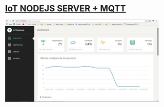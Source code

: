 # [IoT NODEJS SERVER + MQTT](https://cristijora.github.io/vue-paper-dashboard/) 


![](https://github.com/pauloeduardorocha/Pos_IoT/blob/iot/static/index.jpg)

